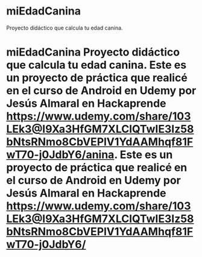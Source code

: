 # miEdadCanina
Proyecto didáctico que calcula tu edad canina.
# miEdadCanina Proyecto didáctico que calcula tu edad canina. Este es un proyecto de práctica que realicé en el curso de Android en Udemy por Jesús Almaral en Hackaprende https://www.udemy.com/share/103LEk3@I9Xa3HfGM7XLClQTwIE3Iz58bNtsRNmo8CbVEPlV1YdAAMhqf81FwT70-j0JdbY6/anina. Este es un proyecto de práctica que realicé en el curso de Android en Udemy por Jesús Almaral en Hackaprende https://www.udemy.com/share/103LEk3@I9Xa3HfGM7XLClQTwIE3Iz58bNtsRNmo8CbVEPlV1YdAAMhqf81FwT70-j0JdbY6/
